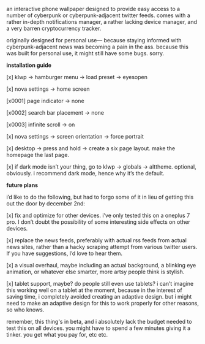 an interactive phone wallpaper designed to provide easy access to a number of cyberpunk or cyberpunk-adjacent twitter feeds. comes with a rather in-depth notifications manager, a rather lacking device manager, and a very barren cryptocurrency tracker.

originally designed for personal use— because staying informed with cyberpunk-adjacent news was becoming a pain in the ass. because this was built for personal use, it might still have some bugs. sorry.

**installation guide**

[x]    klwp -> hamburger menu -> load preset -> eyesopen

[x]    nova settings -> home screen

   [x0001]     page indicator -> none
   
   [x0002]     search bar placement -> none
   
   [x0003]     infinite scroll -> on
   
[x]    nova settings -> screen orientation -> force portrait

[x]    desktop -> press and hold -> create a six page layout. make the homepage the last page.

[x]    if dark mode isn’t your thing, go to klwp -> globals -> alttheme. optional, obviously. i recommend dark mode, hence why it’s the default.

**future plans**

i’d like to do the following, but had to forgo some of it in lieu of getting this out the door by december 2nd:

[x]    fix and optimize for other devices. i’ve only tested this on a oneplus 7 pro. I don’t doubt the possibility of some interesting side effects on other devices.

[x]    replace the news feeds, preferably with actual rss feeds from actual news sites, rather than a hacky scraping attempt from various twitter users. If you have suggestions, I’d love to hear them.

[x]    a visual overhaul, maybe including an actual background, a blinking eye animation, or whatever else smarter, more artsy people think is stylish.

[x]    tablet support, maybe? do people still even use tablets? i can’t imagine this working well on a tablet at the moment, because in the interest of saving time, i completely avoided creating an adaptive design. but i might need to make an adaptive design for this to work properly for other reasons, so who knows.

remember, this thing's in beta, and i absolutely lack the budget needed to test this on all devices. you might have to spend a few minutes giving it a tinker. you get what you pay for, etc etc.
